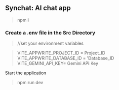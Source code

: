 ## Synchat: AI chat app 

> npm i
### Create a .env file in the Src Directory
> //set your environment variables

> VITE_APPWRITE_PROJECT_ID = Project_ID
> VITE_APPWRITE_DATABASE_ID = 'Database_ID
> VITE_GEMINI_API_KEY= Gemini APi Key

Start the application
>npm run dev
